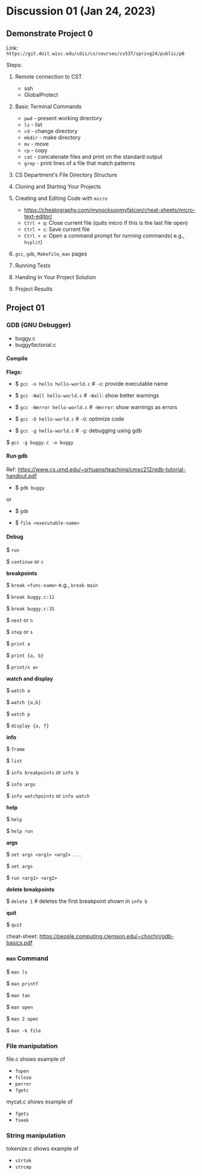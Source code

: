 # Discussion 01 (Jan 24, 2023)


## Demonstrate Project 0

Link: `https://git.doit.wisc.edu/cdis/cs/courses/cs537/spring24/public/p0`

Steps:
1. Remote connection to CST
    - ssh
    - GlobalProtect
2. Basic Terminal Commands
    - `pwd` - present working directory
    - `ls` - list
    - `cd` - change directory
    - `mkdir` - make directory
    - `mv` - move
    - `cp` - copy
    - `cat` - concatenate files and print on the standard output
    - `grep` - print lines of a file that match patterns

3. CS Department's File Directory Structure

4. Cloning and Starting Your Projects

5. Creating and Editing Code with `micro`
    - https://cheatography.com/mynocksonmyfalcon/cheat-sheets/micro-text-editor/
    - `Ctrl + q`: Close current file (quits micro if this is the last file open)
    - `Ctrl + s`: Save current file
    - `Ctrl + e`: Open a command prompt for running commands( e.g., `hsplit`)
6. `gcc`, `gdb`, `Makefile`, `man` pages

7. Running Tests
8. Handing In Your Project Solution
9. Project Results



## Project 01



### GDB (GNU Debugger)

- buggy.c
- buggyfactorial.c

#### Compile 

**Flags:**

- $ `gcc -o hello hello-world.c`                # `-o`:       provide executable name

- $ `gcc -Wall hello-world.c`                   # `-Wall`:    show better warnings

- $ `gcc -Werror hello-world.c`                 # `-Werror`:  show warnings as errors

- $ `gcc -O hello-world.c`                      # `-O`:       optimize code

- $ `gcc -g hello-world.c`                      # `-g`:       debugging using gdb


$ `gcc -g buggy.c -o buggy`


#### Run gdb

Ref: https://www.cs.umd.edu/~srhuang/teaching/cmsc212/gdb-tutorial-handout.pdf

- $ `gdb buggy`

or 

- $ `gdb`

- $ `file <executable-name>`

#### Debug


$ `run` 

$ `continue` or `c`

**breakpoints**

$ `break <func-name>` e.g., `break main`

$ `break buggy.c:11`

$ `break buggy.c:15`

$ `next` or `n`

$ `step` or `s`

$ `print a`

$ `print {a, b}`

$ `print/x a>`

**watch and display**

$ `watch a`

$ `watch {a,b}`

$ `watch p`

$ `display {a, f}`

**info**

$ `frame`

$ `list`

$ `info breakpoints` or `info b`

$ `info args`

$ `info watchpoints` or `info watch`

**help**

$ `help`

$ `help run`

**args**

$ `set args <arg1> <arg2> ...`

$ `set args`

$ `run <arg1> <arg2>`

**delete breakpoints**

$ `delete 1` # deletes the first breakpoint shown in `info b`

**quit**

$ `quit`

cheat-sheet: https://people.computing.clemson.edu/~chochri/gdb-basics.pdf



### `man` Command

$ `man ls`

$ `man printf`

$ `man tan`

$ `man open`

$ `man 2 open`

$ `man -k file`

### File manipulation

file.c shows example of
  - `fopen`
  - `fclose`
  - `perror`
  - `fgetc`

mycat.c shows example of
  - `fgets`
  - `fseek`


### String manipulation

tokenize.c shows example of
  - `strtok`
  - `strcmp`








